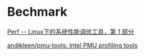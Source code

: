 # Bechmark

[Perf -- Linux下的系统性能调优工具，第 1 部分](https://www.ibm.com/developerworks/cn/linux/l-cn-perf1/)


[andikleen/pmu-tools: Intel PMU profiling tools](https://github.com/andikleen/pmu-tools)